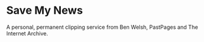 # Save My News

A personal, permanent clipping service from Ben Welsh, PastPages and The Internet Archive.
